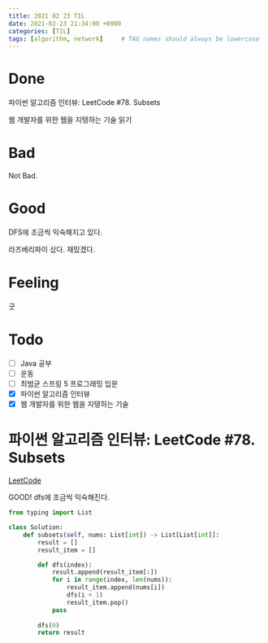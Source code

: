 ```yaml
---
title: 2021 02 23 TIL
date: 2021-02-23 21:34:00 +0900
categories: [TIL]
tags: [algorithm, network]     # TAG names should always be lowercase
---
```


# Done

파이썬 알고리즘 인터뷰: LeetCode #78. Subsets

웹 개발자를 위한 웹을 지탱하는 기술 읽기

# Bad

Not Bad.

# Good

DFS에 조금씩 익숙해지고 있다.

라즈베리파이 샀다. 재밌겠다.

# Feeling

굿

# Todo

- [ ] Java 공부
- [ ] 운동
- [ ] 최범균 스프링 5 프로그래밍 입문
- [x] 파이썬 알고리즘 인터뷰
- [x] 웹 개발자를 위한 웹을 지탱하는 기술

# 파이썬 알고리즘 인터뷰: LeetCode #78. Subsets

[LeetCode](https://leetcode.com/problems/subsets/)

GOOD! dfs에 조금씩 익숙해진다.

```python
from typing import List

class Solution:
    def subsets(self, nums: List[int]) -> List[List[int]]:
        result = []
        result_item = []

        def dfs(index):
            result.append(result_item[:])
            for i in range(index, len(nums)):
                result_item.append(nums[i])
                dfs(i + 1)
                result_item.pop()
            pass
        
        dfs(0)
        return result

```